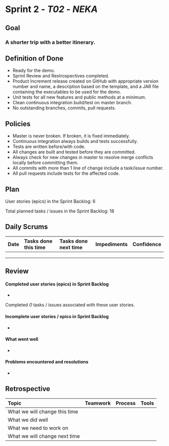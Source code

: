 # Sprint 2 - *T02* - *NEKA*

## Goal

### A shorter trip with a better itinerary.

## Definition of Done

* Ready for the demo.
* Sprint Review and Restrospectives completed.
* Product Increment release created on GitHub with appropriate version number and name, a description based on the template, and a JAR file containing the executables to be used for the demo. 
* Unit tests for all new features and public methods at a minimum.
* Clean continuous integration build/test on master branch.
* No outstanding branches, commits, pull requests.

## Policies

* Master is never broken.  If broken, it is fixed immediately.
* Continuous integration always builds and tests successfully.
* Tests are written before/with code.  
* All changes are built and tested before they are committed.
* Always check for new changes in master to resolve merge conflicts locally before committing them.
* All commits with more than 1 line of change include a task/issue number.
* All pull requests include tests for the affected code.

## Plan 

User stories (epics) in the Sprint Backlog:  6

Total planned tasks / issues in the Sprint Backlog:  18

## Daily Scrums

Date | Tasks done this time | Tasks done next time | Impediments | Confidence
:--- | :--- | :--- | :--- | :---
 |  | |  |
 | | | | 
 | | | | 

## Review

#### Completed user stories (epics) in Sprint Backlog 
* 

Completed *0* tasks / issues associated with these user stories.

#### Incomplete user stories / epics in Sprint Backlog 
* 

#### What went well
* 

#### Problems encountered and resolutions
* 

## Retrospective

Topic | Teamwork | Process | Tools
:--- | :--- | :--- | :---
What we will change this time |  |  | 
What we did well |  |  | 
What we need to work on |  |  |
What we will change next time |  |  | 
